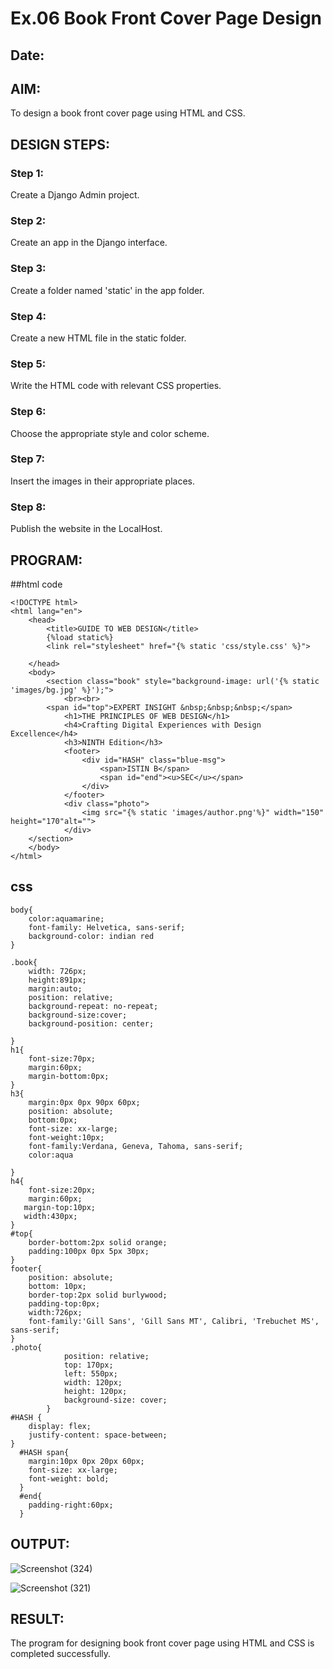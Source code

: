 # Ex.06 Book Front Cover Page Design
## Date:

## AIM:
To design a book front cover page using HTML and CSS.

## DESIGN STEPS:

### Step 1:
Create a Django Admin project.

### Step 2:
Create an app in the Django interface.

### Step 3:
Create a folder named 'static' in the app folder.

### Step 4:
Create a new HTML file in the static folder.

### Step 5:
Write the HTML code with relevant CSS properties.

### Step 6:
Choose the appropriate style and color scheme.

### Step 7:
Insert the images in their appropriate places.

### Step 8:
Publish the website in the LocalHost.

## PROGRAM:
##html code
```
<!DOCTYPE html>
<html lang="en">
    <head>
        <title>GUIDE TO WEB DESIGN</title>
        {%load static%}
        <link rel="stylesheet" href="{% static 'css/style.css' %}">
        
    </head>
    <body>
        <section class="book" style="background-image: url('{% static 'images/bg.jpg' %}');">
            <br><br>
        <span id="top">EXPERT INSIGHT &nbsp;&nbsp;&nbsp;</span>
            <h1>THE PRINCIPLES OF WEB DESIGN</h1>
            <h4>Crafting Digital Experiences with Design Excellence</h4>
            <h3>NINTH Edition</h3>  
            <footer>
                <div id="HASH" class="blue-msg">
                    <span>ISTIN B</span>
                    <span id="end"><u>SEC</u></span>
                </div>
            </footer>
            <div class="photo">
                <img src="{% static 'images/author.png'%}" width="150" height="170"alt="">
            </div>  
    </section>
    </body>
</html>

```

## css
```
body{
    color:aquamarine;
    font-family: Helvetica, sans-serif;
    background-color: indian red
}

.book{
    width: 726px;
    height:891px;
    margin:auto;
    position: relative;
    background-repeat: no-repeat;
    background-size:cover;
    background-position: center;
   
}
h1{
    font-size:70px;
    margin:60px;
    margin-bottom:0px;
}
h3{
    margin:0px 0px 90px 60px;
    position: absolute;
    bottom:0px;
    font-size: xx-large;
    font-weight:10px;
    font-family:Verdana, Geneva, Tahoma, sans-serif;
    color:aqua

}
h4{
    font-size:20px;
    margin:60px;
   margin-top:10px;
   width:430px;
}
#top{
    border-bottom:2px solid orange;
    padding:100px 0px 5px 30px;
}
footer{
    position: absolute;
    bottom: 10px;
    border-top:2px solid burlywood;
    padding-top:0px;
    width:726px;
    font-family:'Gill Sans', 'Gill Sans MT', Calibri, 'Trebuchet MS', sans-serif;
}
.photo{
            position: relative;
            top: 170px;
            left: 550px;
            width: 120px;
            height: 120px;
            background-size: cover;
        }
#HASH {
    display: flex;
    justify-content: space-between;
}
  #HASH span{
    margin:10px 0px 20px 60px;
    font-size: xx-large;
    font-weight: bold;
  }
  #end{
    padding-right:60px;
  }
```


## OUTPUT:
![Screenshot (324)](https://github.com/user-attachments/assets/1e7e693d-861f-4f30-b559-a1e3ab6e3f53)

![Screenshot (321)](https://github.com/user-attachments/assets/c13fbb08-241f-46dd-a372-a24401761229)



## RESULT:
The program for designing book front cover page using HTML and CSS is completed successfully.
